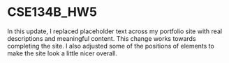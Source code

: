 # CSE134B_HW5

  In this update, I replaced placeholder text across my portfolio site with real descriptions and meaningful content.
This change works towards completing the site. I also adjusted some of the positions of elements to make the site
look a little nicer overall.
